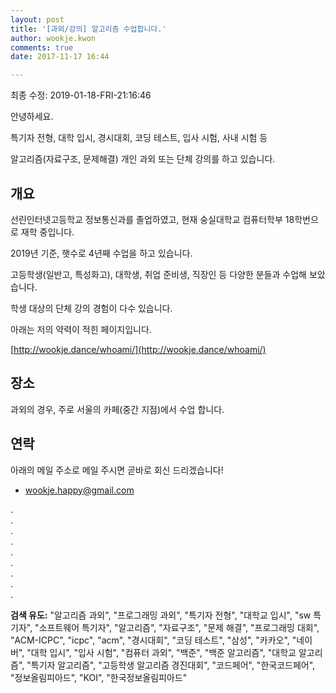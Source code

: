 ```yaml
---
layout: post
title: '[과외/강의] 알고리즘 수업합니다.'
author: wookje.kwon
comments: true
date: 2017-11-17 16:44

---
```


최종 수정: 2019-01-18-FRI-21:16:46

안녕하세요.

특기자 전형, 대학 입시, 경시대회, 코딩 테스트, 입사 시험, 사내 시험 등

알고리즘(자료구조, 문제해결) 개인 과외 또는 단체 강의를 하고 있습니다.

## 개요

선린인터넷고등학교 정보통신과를 졸업하였고, 현재 숭실대학교 컴퓨터학부 18학번으로 재학 중입니다.

2019년 기준, 햇수로 4년째 수업을 하고 있습니다.

고등학생(일반고, 특성화고), 대학생, 취업 준비생, 직장인 등 다양한 분들과 수업해 보았습니다.

학생 대상의 단체 강의 경험이 다수 있습니다.

아래는 저의 약력이 적힌 페이지입니다.

[http://wookje.dance/whoami/](http://wookje.dance/whoami/)

## 장소

과외의 경우, 주로 서울의 카페(중간 지점)에서 수업 합니다.

## 연락

아래의 메일 주소로 메일 주시면 곧바로 회신 드리겠습니다!

* [wookje.happy@gmail.com](wookje.happy@gmail.com)
  
.  
.  
.  
.  
.  
.  
.  
.  
.  
  
**검색 유도:** "알고리즘 과외", "프로그래밍 과외", "특기자 전형", "대학교 입시", "sw 특기자", "소프트웨어 특기자", "알고리즘", "자료구조", "문제 해결", "프로그래밍 대회", "ACM-ICPC", "icpc", "acm", "경시대회", "코딩 테스트", "삼성", "카카오", "네이버", "대학 입시", "입사 시험", "컴퓨터 과외", "백준", "백준 알고리즘", "대학교 알고리즘", "특기자 알고리즘", "고등학생 알고리즘 경진대회", "코드페어", "한국코드페어", "정보올림피아드", "KOI", "한국정보올림피아드"